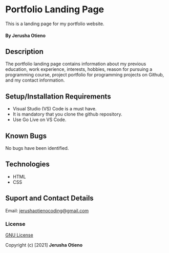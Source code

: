 # Portfolio Landing Page
This is a landing page for my portfolio website.

#### By Jerusha Otieno

## Description
The portfolio landing page contains information about my previous education, work experience, interests, hobbies, reason for pursuing a programming course, project portfolio for programming projects on Github, and my contact information.

## Setup/Installation Requirements
* Visual Studio (VS) Code is a must have.
* It is mandatory that you clone the github repository.
* Use Go Live on VS Code.

## Known Bugs
No bugs have been identified.

## Technologies
* HTML
* CSS

## Suport and Contact Details
Email: jerushaotienocoding@gmail.com 

### License
[GNU License](./LICENSE)

Copyright (c) [2021] **Jerusha Otieno**
